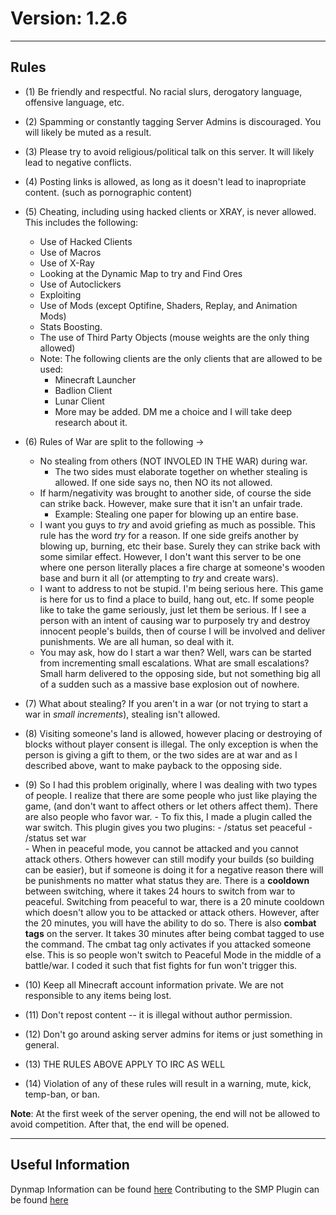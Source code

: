# Version: 1.2.6

---

## Rules

- (1) Be friendly and respectful. No racial slurs, derogatory language, offensive language, etc.

- (2) Spamming or constantly tagging Server Admins is discouraged. You will likely be muted as a result.

- (3) Please try to avoid religious/political talk on this server. It will likely lead to negative conflicts.

- (4) Posting links is allowed, as long as it doesn't lead to inapropriate content. (such as pornographic content)

- (5) Cheating, including using hacked clients or XRAY, is never allowed. This includes the following: 
	- Use of Hacked Clients
	- Use of Macros
	- Use of X-Ray
	- Looking at the Dynamic Map to try and Find Ores
	- Use of Autoclickers
	- Exploiting
	- Use of Mods (except Optifine, Shaders, Replay, and Animation Mods)
	- Stats Boosting.
	- The use of Third Party Objects (mouse weights are the only thing allowed)
	- Note: The following clients are the only clients that are allowed to be used:
        - Minecraft Launcher
        - Badlion Client
        - Lunar Client
        - More may be added. DM me a choice and I will take deep research about it.

- (6) Rules of War are split to the following ->
     - No stealing from others (NOT INVOLED IN THE WAR) during war.
         - The two sides must elaborate together on whether stealing is allowed. If one side says no, then NO its not allowed.
     - If harm/negativity was brought to another side, of course the side can strike back. However, make sure that it isn't an unfair trade.
         - Example: Stealing one paper for blowing up an entire base.
     - I want you guys to *try* and avoid griefing as much as possible. This rule has the word *try* for a reason. If one side greifs another by blowing
       up, burning, etc their base. Surely they can strike back with some similar effect. However, I don't want this server to be one where one person literally
       places a fire charge at someone's wooden base and burn it all (or attempting to *try* and create wars).
     - I want to address to not be stupid. I'm being serious here. This game is here for us to find a place to build, hang out, etc. If some people
       like to take the game seriously, just let them be serious. If I see a person with an intent of causing war to purposely try and destroy innocent people's
       builds, then of course I will be involved and deliver punishments. We are all human, so deal with it.
     - You may ask, how do I start a war then? Well, wars can be started from incrementing small escalations. What are small escalations? Small harm delivered
       to the opposing side, but not something big all of a sudden such as a massive base explosion out of nowhere.
       
- (7) What about stealing? If you aren't in a war (or not trying to start a war in *small increments*), stealing isn't allowed. 

- (8) Visiting someone's land is allowed, however placing or destroying of blocks without player consent is illegal. The only exception is when the person is giving  a gift to them, or the two sides are at war and as I described above, want to make payback to the opposing side.

- (9) So I had this problem originally, where I was dealing with two types of people. I realize that there are some people who just like playing the game, (and
don't want to affect others or let others affect them). There are also people who favor war. 
      - To fix this, I made a plugin called the war switch. This plugin gives you two plugins:
      - /status set peaceful
      - /status set war    
      - When in peaceful mode, you cannot be attacked and you cannot attack others. Others however can still modify your builds (so building can be easier), but if
      someone is doing it for a negative reason there will be punishments no matter what status they are. There is a **cooldown** between switching, where it takes
      24 hours to switch from war to peaceful. Switching from peaceful to war, there is a 20 minute cooldown which doesn't allow you to be attacked or attack others.
      However, after the 20 minutes, you will have the ability to do so. There is also **combat tags** on the server. It takes 30 minutes after being combat tagged to 
      use the command. The cmbat tag only activates if you attacked someone else. This is so people won't switch to Peaceful Mode in the middle of a battle/war.
      I coded it such that fist fights for fun won't trigger this. 

- (10) Keep all Minecraft account information private. We are not responsible to any items being lost.

- (11) Don't repost content -- it is illegal without author permission.

- (12) Don't go around asking server admins for items or just something in general.

- (13) THE RULES ABOVE APPLY TO IRC AS WELL

- (14) Violation of any of these rules will result in a warning, mute, kick, temp-ban, or ban.

**Note**: At the first week of the server opening, the end will not be allowed to avoid competition. After that, the end will be opened.

---

## Useful Information

Dynmap Information can be found [here](https://github.com/PulseBeat02/SMP-Rules/blob/main/DYNMAP.md)
Contributing to the SMP Plugin can be found [here](https://github.com/PulseBeat02/SMP-Rules/blob/main/CONTRIBUTING.md)


